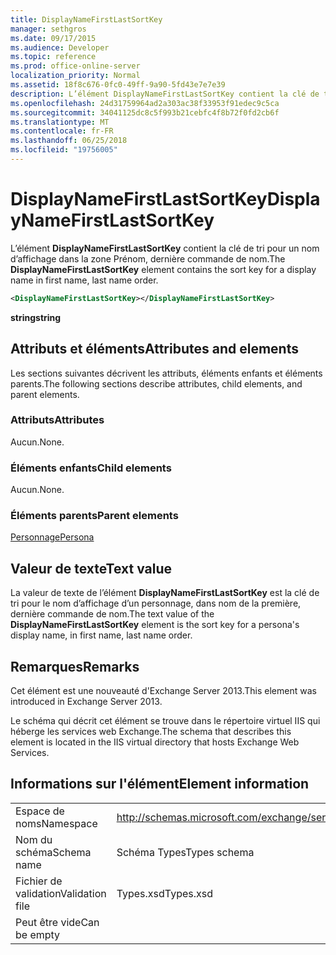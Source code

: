 ```yaml
---
title: DisplayNameFirstLastSortKey
manager: sethgros
ms.date: 09/17/2015
ms.audience: Developer
ms.topic: reference
ms.prod: office-online-server
localization_priority: Normal
ms.assetid: 18f8c676-0fc0-49ff-9a90-5fd43e7e7e39
description: L’élément DisplayNameFirstLastSortKey contient la clé de tri pour un nom d’affichage dans la zone Prénom, dernière commande de nom.
ms.openlocfilehash: 24d31759964ad2a303ac38f33953f91edec9c5ca
ms.sourcegitcommit: 34041125dc8c5f993b21cebfc4f8b72f0fd2cb6f
ms.translationtype: MT
ms.contentlocale: fr-FR
ms.lasthandoff: 06/25/2018
ms.locfileid: "19756005"
---
```

# <a name="displaynamefirstlastsortkey"></a><span data-ttu-id="ccf6d-103">DisplayNameFirstLastSortKey</span><span class="sxs-lookup"><span data-stu-id="ccf6d-103">DisplayNameFirstLastSortKey</span></span>

<span data-ttu-id="ccf6d-104">L’élément **DisplayNameFirstLastSortKey** contient la clé de tri pour un nom d’affichage dans la zone Prénom, dernière commande de nom.</span><span class="sxs-lookup"><span data-stu-id="ccf6d-104">The **DisplayNameFirstLastSortKey** element contains the sort key for a display name in first name, last name order.</span></span> 
  
```XML
<DisplayNameFirstLastSortKey></DisplayNameFirstLastSortKey>
```

 <span data-ttu-id="ccf6d-105">**string**</span><span class="sxs-lookup"><span data-stu-id="ccf6d-105">**string**</span></span>
## <a name="attributes-and-elements"></a><span data-ttu-id="ccf6d-106">Attributs et éléments</span><span class="sxs-lookup"><span data-stu-id="ccf6d-106">Attributes and elements</span></span>

<span data-ttu-id="ccf6d-107">Les sections suivantes décrivent les attributs, éléments enfants et éléments parents.</span><span class="sxs-lookup"><span data-stu-id="ccf6d-107">The following sections describe attributes, child elements, and parent elements.</span></span>
  
### <a name="attributes"></a><span data-ttu-id="ccf6d-108">Attributs</span><span class="sxs-lookup"><span data-stu-id="ccf6d-108">Attributes</span></span>

<span data-ttu-id="ccf6d-109">Aucun.</span><span class="sxs-lookup"><span data-stu-id="ccf6d-109">None.</span></span>
  
### <a name="child-elements"></a><span data-ttu-id="ccf6d-110">Éléments enfants</span><span class="sxs-lookup"><span data-stu-id="ccf6d-110">Child elements</span></span>

<span data-ttu-id="ccf6d-111">Aucun.</span><span class="sxs-lookup"><span data-stu-id="ccf6d-111">None.</span></span>
  
### <a name="parent-elements"></a><span data-ttu-id="ccf6d-112">Éléments parents</span><span class="sxs-lookup"><span data-stu-id="ccf6d-112">Parent elements</span></span>

[<span data-ttu-id="ccf6d-113">Personnage</span><span class="sxs-lookup"><span data-stu-id="ccf6d-113">Persona</span></span>](persona.md)
  
## <a name="text-value"></a><span data-ttu-id="ccf6d-114">Valeur de texte</span><span class="sxs-lookup"><span data-stu-id="ccf6d-114">Text value</span></span>

<span data-ttu-id="ccf6d-115">La valeur de texte de l’élément **DisplayNameFirstLastSortKey** est la clé de tri pour le nom d’affichage d’un personnage, dans nom de la première, dernière commande de nom.</span><span class="sxs-lookup"><span data-stu-id="ccf6d-115">The text value of the **DisplayNameFirstLastSortKey** element is the sort key for a persona's display name, in first name, last name order.</span></span> 
  
## <a name="remarks"></a><span data-ttu-id="ccf6d-116">Remarques</span><span class="sxs-lookup"><span data-stu-id="ccf6d-116">Remarks</span></span>

<span data-ttu-id="ccf6d-117">Cet élément est une nouveauté d'Exchange Server 2013.</span><span class="sxs-lookup"><span data-stu-id="ccf6d-117">This element was introduced in Exchange Server 2013.</span></span>
  
<span data-ttu-id="ccf6d-118">Le schéma qui décrit cet élément se trouve dans le répertoire virtuel IIS qui héberge les services web Exchange.</span><span class="sxs-lookup"><span data-stu-id="ccf6d-118">The schema that describes this element is located in the IIS virtual directory that hosts Exchange Web Services.</span></span>
  
## <a name="element-information"></a><span data-ttu-id="ccf6d-119">Informations sur l'élément</span><span class="sxs-lookup"><span data-stu-id="ccf6d-119">Element information</span></span>

|||
|:-----|:-----|
|<span data-ttu-id="ccf6d-120">Espace de noms</span><span class="sxs-lookup"><span data-stu-id="ccf6d-120">Namespace</span></span>  <br/> |http://schemas.microsoft.com/exchange/services/2006/types  <br/> |
|<span data-ttu-id="ccf6d-121">Nom du schéma</span><span class="sxs-lookup"><span data-stu-id="ccf6d-121">Schema name</span></span>  <br/> |<span data-ttu-id="ccf6d-122">Schéma Types</span><span class="sxs-lookup"><span data-stu-id="ccf6d-122">Types schema</span></span>  <br/> |
|<span data-ttu-id="ccf6d-123">Fichier de validation</span><span class="sxs-lookup"><span data-stu-id="ccf6d-123">Validation file</span></span>  <br/> |<span data-ttu-id="ccf6d-124">Types.xsd</span><span class="sxs-lookup"><span data-stu-id="ccf6d-124">Types.xsd</span></span>  <br/> |
|<span data-ttu-id="ccf6d-125">Peut être vide</span><span class="sxs-lookup"><span data-stu-id="ccf6d-125">Can be empty</span></span>  <br/> ||
   

